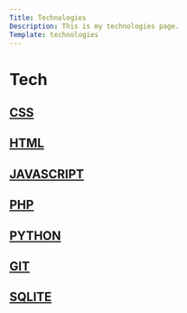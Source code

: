 ```yaml
---
Title: Technologies
Description: This is my technologies page.
Template: technologies
---
```

Tech
=================

<div class="box box1">
    <h2><a href="%base_url%?technology/css">CSS</a></h2>
</div>

<div class="box box2">
    <h2><a href="%base_url%?technology/html">HTML</a></h2>
</div>

<div class="box box3">
    <h2><a href="%base_url%?technology/javascript">JAVASCRIPT</a></h2>
</div>

<div class="box box4">
    <h2><a href="%base_url%?technology/php">PHP</a></h2>
</div>

<div class="box box5">
    <h2><a href="%base_url%?technology/python">PYTHON</a></h2>
</div>

<div class="box box6">
    <h2><a href="%base_url%?technology/git">GIT</a></h2>
</div>

<div class="box box7">
    <h2><a href="%base_url%?technology/sqlite">SQLITE</a></h2>
</div>